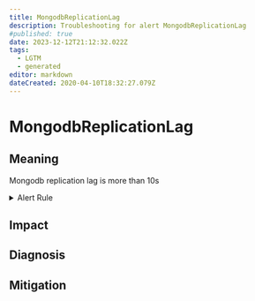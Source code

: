 ```yaml
---
title: MongodbReplicationLag
description: Troubleshooting for alert MongodbReplicationLag
#published: true
date: 2023-12-12T21:12:32.022Z
tags: 
  - LGTM
  - generated
editor: markdown
dateCreated: 2020-04-10T18:32:27.079Z
---
```


# MongodbReplicationLag

## Meaning
[//]: # "Short paragraph that explains what the alert means"
Mongodb replication lag is more than 10s

<details>
  <summary>Alert Rule</summary>

{{% rule "mongodb/dcu-mongodb-exporter.yml" "MongodbReplicationLag" %}}

<!-- Rule when generated

```yaml
alert: MongodbReplicationLag
expr: avg(mongodb_replset_member_optime_date{state="PRIMARY"}) - avg(mongodb_replset_member_optime_date{state="SECONDARY"}) > 10
for: 0m
labels:
    severity: critical
annotations:
    summary: MongoDB replication lag (instance {{ $labels.instance }})
    description: |-
        Mongodb replication lag is more than 10s
          VALUE = {{ $value }}
          LABELS = {{ $labels }}
    runbook: https://github.com/srerun/prometheus-alerts/blob/main/content/runbooks/dcu-mongodb-exporter/MongodbReplicationLag.md

```

-->

</details>


## Impact
[//]: # "What could / will happen if the alert is not addressed"



## Diagnosis
[//]: # "Steps to take to identify the cause of the problem"



## Mitigation
[//]: # "The steps necessary to resolve the alert"
